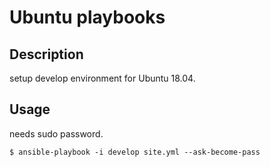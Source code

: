 # Ubuntu playbooks
## Description

setup develop environment for Ubuntu 18.04.

## Usage

needs sudo password.

```console
$ ansible-playbook -i develop site.yml --ask-become-pass
```
